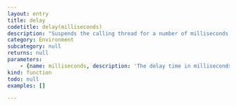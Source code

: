 ```yaml
---
layout: entry
title: delay
codetitle: delay(milliseconds)
description: "Suspends the calling thread for a number of milliseconds.\nDuring a sleep period, checks at 100 millisecond intervals to see whether the sleep should be terminated."
category: Environment
subcategory: null
returns: null
parameters:
    - {name: milliseconds, description: 'The delay time in milliseconds.', optional: false, type: [Number]}
kind: function
todo: null
examples: []

---
```


